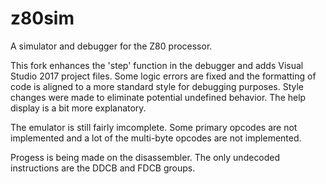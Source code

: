 z80sim
======

A simulator and debugger for the Z80 processor.

This fork enhances the 'step' function in the debugger
and adds Visual Studio 2017 project files.
Some logic errors are fixed and the formatting of
code is aligned to a more standard style for debugging
purposes.
Style changes were made to eliminate potential undefined behavior.
The help display is a bit more explanatory.

The emulator is still fairly imcomplete. Some primary opcodes are not implemented and a lot of the multi-byte opcodes are not implemented. 

Progess is being made on the disassembler. The only undecoded instructions are the DDCB and FDCB groups.
